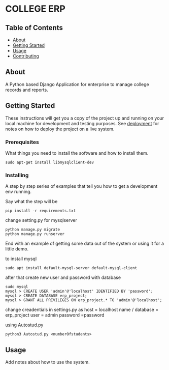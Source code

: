   # COLLEGE ERP

## Table of Contents

- [About](#about)
- [Getting Started](#getting_started)
- [Usage](#usage)
- [Contributing](../CONTRIBUTING.md)

## About <a name = "about"></a>

A Python based Django Application for enterprise to manage college records and reports.

## Getting Started <a name = "getting_started"></a>

These instructions will get you a copy of the project up and running on your local machine for development and testing purposes. See [deployment](#deployment) for notes on how to deploy the project on a live system.

### Prerequisites

What things you need to install the software and how to install them.

```
sudo apt-get install libmysqlclient-dev
```

### Installing

A step by step series of examples that tell you how to get a development env running.

Say what the step will be

```
pip install -r requirements.txt
```
change setting.py for mysqlserver 
```
python manage.py migrate 
python manage.py runserver
```

End with an example of getting some data out of the system or using it for a little demo.

to install mysql 
```
sudo apt install default-mysql-server default-mysql-client
```
after that create new user and password with database 
```
sudo mysql
mysql > CREATE USER 'admin'@'localhost' IDENTIFIED BY 'password';
mysql > CREATE DATABASE erp_project;
mysql > GRANT ALL PRIVILEGES ON erp_project.* TO 'admin'@'localhost';
```

change creadentials in settings.py as
host = localhost
name / database = erp_project
user = admin
password =password


using Autostud.py
```
python3 Autostud.py <numberOfstudents>
```
## Usage <a name = "usage"></a>

Add notes about how to use the system.
